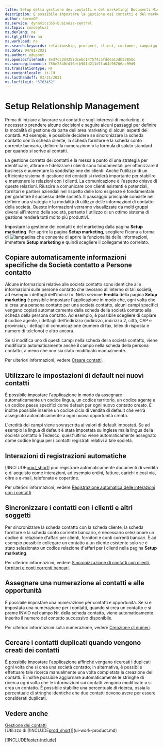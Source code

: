 ```yaml
---
title: Setup della gestione dei contatti e del marketing| Documenti Microsoft
description: È possibile impostare la gestione dei contatti e del marketing in Business Central per ottimizzare relazioni con i clienti o i clienti potenziali e migliorare le campagne e le promozioni.
author: SorenGP
ms.service: dynamics365-business-central
ms.topic: conceptual
ms.devlang: na
ms.tgt_pltfrm: na
ms.workload: na
ms.search.keywords: relationship, prospect, client, customer, campaign, promo
ms.date: 04/01/2021
ms.author: edupont
ms.openlocfilehash: 8ed7c53d4352dcebc1475f4cafdd6a13db5385bc
ms.sourcegitcommit: 766e2840fd16efb901d211d7fa64d96766ac99d9
ms.translationtype: HT
ms.contentlocale: it-CH
ms.lasthandoff: 03/31/2021
ms.locfileid: "5783452"
---
```

# <a name="setting-up-relationship-management"></a>Setup Relationship Management

Prima di iniziare a lavorare sui contatti e sugli interessi di marketing, è necessario prendere alcune decisioni e seguire alcuni passaggi per definire la modalità di gestione da parte dell'area marketing di alcuni aspetti dei contatti. Ad esempio, è possibile decidere se sincronizzare la scheda contatto con la scheda cliente, la scheda fornitore e la scheda conto corrente bancario, definire la numerazione o la formula di saluto standard per quando si scrive ai contatti.

La gestione corretta dei contatti e la messa a punto di una strategia per identificare, attirare e fidelizzare i clienti sono fondamentali per ottimizzare il business e aumentare la soddisfazione dei clienti. Anche l'utilizzo di un efficiente sistema di gestione dei contatti si rivelerà importante per stabilire e mantenere le relazioni con i clienti. La comunicazione è l'aspetto chiave di queste relazioni. Riuscire a comunicare con clienti esistenti e potenziali, fornitori e partner aziendali nel rispetto delle loro esigenze è fondamentale per garantire il successo delle società. Il passaggio principale consiste nel definire una strategia e la modalità di utilizzo delle informazioni di contatto della società. Queste informazioni verranno visualizzate da molti gruppi diversi all'interno della società, pertanto l'utilizzo di un ottimo sistema di gestione renderà tutti molto più produttivi.

Impostare la gestione dei contatti e del marketing dalla pagina **Setup marketing**. Per aprire la pagina **Setup marketing**, scegliere l'icona a forma di ![lampadina che consente di aprire la funzionalità delle informazioni](media/ui-search/search_small.png "Informazioni sull'operazione che si desidera eseguire"), immettere **Setup marketing** e quindi scegliere il collegamento correlato.

## <a name="automatically-copying-specific-information-from-contact-companies-to-contact-persons"></a>Copiare automaticamente informazioni specifiche da Società contatto a Persone contatto
Alcune informazioni relative alle società contatto sono identiche alle informazioni sulle persone contatto che lavorano all'interno di tali società, ad esempio i dettagli dell'indirizzo. Nella sezione **Eredità** della pagina **Setup marketing** è possibile impostare l'applicazione in modo che, ogni volta che si crea una persona contatto per una società contatto, alcuni campi specifici vengano copiati automaticamente dalla scheda della società contatto alla scheda della persona contatto. Ad esempio, è possibile scegliere di copiare il codice agente, i dettagli dell'indirizzo (indirizzo, indirizzo 2, città, CAP e provincia), i dettagli di comunicazione (numero di fax, telex di risposta e numero di telefono) e altro ancora.

Se si modifica uno di questi campi nella scheda della società contatto, viene modificato automaticamente anche il campo nella scheda della persona contatto, a meno che non sia stato modificato manualmente.

Per ulteriori informazioni, vedere [Creare contatti](marketing-create-contact-companies.md).

## <a name="using-predefined-defaults-on-new-contacts"></a>Utilizzare le impostazioni di default nei nuovi contatti
È possibile impostare l'applicazione in modo da assegnare automaticamente un codice lingua, un codice territorio, un codice agente e un codice paese specifici come default per ogni nuovo contatto creato. È inoltre possibile inserire un codice ciclo di vendita di default che verrà assegnato automaticamente a ogni nuova opportunità creata.

L'eredità dei campi viene sovrascritta ai valori di default impostati. Se ad esempio la lingua di default è stata impostata su Inglese ma la lingua della società contatto è Tedesco, quest'ultimo viene automaticamente assegnato come codice lingua per i contatti registrati relativi a tale società.

<!--You can also setup a default salutation that application automatically assigns to your contacts. You can use these salutations in your interaction template attachments (for example, Microsoft Word documents). When setting up a default salutation, you can enter a salutation text and a salutation format. For example, if the salutation text is Dear, and the salutation format is Salutation Text + Title + Name, application will automatically enter Dear Mr. John Smith as a salutation for a contact called John Smith.-->

## <a name="automatically-recording-interactions"></a>Interazioni di registrazioni automatiche
[!INCLUDE[prod_short](includes/prod_short.md)] può registrare automaticamente documenti di vendita e di acquisto come interazioni, ad esempio ordini, fatture, carichi e così via, oltre a e-mail, telefonate e copertine.

Per ulteriori informazioni, vedere [Registrazione automatica delle interazioni con i contatti](marketing-auto-record-interactions.md).

## <a name="synchronizing-contacts-with-customers-and-more"></a>Sincronizzare i contatti con i clienti e altri soggetti
Per sincronizzare la scheda contatto con la scheda cliente, la scheda fornitore e la scheda conto corrente bancario, è necessario selezionare un codice di relazione d'affari per clienti, fornitori e conti correnti bancari. È ad esempio possibile collegare un contatto a un cliente esistente solo se è stato selezionato un codice relazione d'affari per i clienti nella pagina **Setup marketing**.

Per ulteriori informazioni, vedere [Sincronizzazione di contatti con clienti, fornitori e conti correnti bancari](marketing-create-contact-companies.md#synchronizing-contacts-with-customers-vendors-employees-and-bank-accounts).  

## <a name="assigning-a-number-series-to-contacts-and-opportunities"></a>Assegnare una numerazione ai contatti e alle opportunità
È possibile impostare una numerazione per contatti e opportunità. Se si è impostata una numerazione per i contatti, quando si crea un contatto e si preme INVIO nel campo Nr. della scheda contatto, viene automaticamente inserito il numero del contatto successivo disponibile.

Per ulteriori informazioni sulla numerazione, vedere [Creazione di numeri](ui-create-number-series.md).

## <a name="searching-for-duplicate-contacts-when-contacts-are-created"></a>Cercare i contatti duplicati quando vengono creati dei contatti
È possibile impostare l'applicazione affinché vengano ricercati i duplicati ogni volta che si crea una società contatto; in alternativa, è possibile effettuare tale ricerca manualmente una volta completata la creazione dei contatti. È inoltre possibile aggiornare automaticamente le stringhe di ricerca ogni volta che le informazioni sui contatti vengono modificate o si crea un contatto. È possibile stabilire una percentuale di ricerca, ossia la percentuale di stringhe identiche che due contatti devono avere per essere considerati duplicati.

## <a name="see-also"></a>Vedere anche
[Gestione dei contatti](marketing-contacts.md)  
[Utilizzo di [!INCLUDE[prod_short](includes/prod_short.md)]](ui-work-product.md)  


[!INCLUDE[footer-include](includes/footer-banner.md)]